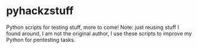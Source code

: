 # pyhackzstuff
Python scripts for testing stuff, more to come!
Note: just reusing stuff I found around, I am not the original author, I use these scripts to improve my Python for pentesting tasks.
